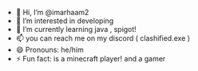 - 👋 Hi, I’m @imarhaam2
- 👀 I’m interested in developing
- 🌱 I’m currently learning java , spigot!
- 📫 you can reach me on my discord ( clashified.exe )
- 😄 Pronouns: he/him
- ⚡ Fun fact: is a minecraft player! and a gamer 

<!---
imarhaam2/imarhaam2 is a ✨ special ✨ repository because its `README.md` (this file) appears on your GitHub profile.
You can click the Preview link to take a look at your changes.
--->
